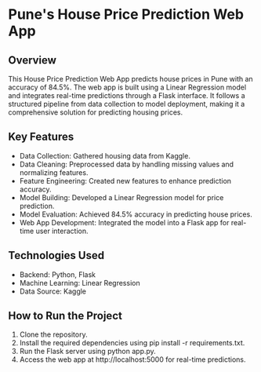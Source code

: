 # Pune's House Price Prediction Web App

## Overview
This House Price Prediction Web App predicts house prices in Pune with an accuracy of 84.5%. The web app is built using a Linear Regression model and integrates real-time predictions through a Flask interface. It follows a structured pipeline from data collection to model deployment, making it a comprehensive solution for predicting housing prices.

## Key Features
* Data Collection: Gathered housing data from Kaggle.
* Data Cleaning: Preprocessed data by handling missing values and normalizing features.
* Feature Engineering: Created new features to enhance prediction accuracy.
* Model Building: Developed a Linear Regression model for price prediction.
* Model Evaluation: Achieved 84.5% accuracy in predicting house prices.
* Web App Development: Integrated the model into a Flask app for real-time user interaction.

## Technologies Used
* Backend: Python, Flask
* Machine Learning: Linear Regression
* Data Source: Kaggle

## How to Run the Project
1) Clone the repository.
2) Install the required dependencies using pip install -r requirements.txt.
3) Run the Flask server using python app.py.
4) Access the web app at http://localhost:5000 for real-time predictions.
